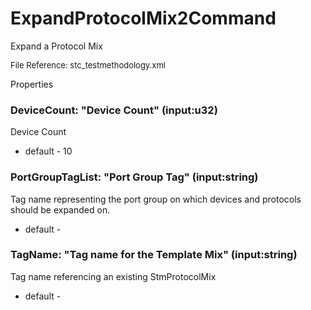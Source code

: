 # ExpandProtocolMix2Command

Expand a Protocol Mix

<font size="2">File Reference: stc_testmethodology.xml</font>

<text>Properties</text>

### DeviceCount: "Device Count" (input:u32)

Device Count

* default - 10
### PortGroupTagList: "Port Group Tag" (input:string)

Tag name representing the port group on which devices and protocols should be expanded on.

* default - 
### TagName: "Tag name for the Template Mix" (input:string)

Tag name referencing an existing StmProtocolMix

* default - 
